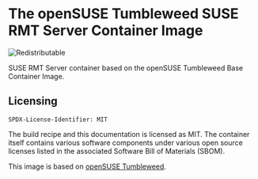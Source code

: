 # The openSUSE Tumbleweed SUSE RMT Server Container Image
![Redistributable](https://img.shields.io/badge/Redistributable-Yes-green)


SUSE RMT Server container based on the openSUSE Tumbleweed Base Container Image.

## Licensing
`SPDX-License-Identifier: MIT`

The build recipe and this documentation is licensed as MIT.
The container itself contains various software components under various open source licenses listed in the associated
Software Bill of Materials (SBOM).

This image is based on [openSUSE Tumbleweed](https://get.opensuse.org/tumbleweed/).
